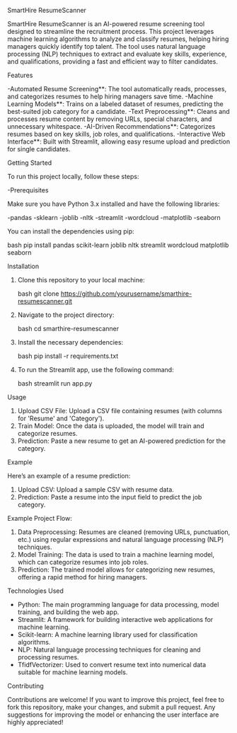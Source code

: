  SmartHire ResumeScanner

SmartHire ResumeScanner is an AI-powered resume screening tool designed to streamline the recruitment process. This project leverages machine learning algorithms to analyze and classify resumes, helping hiring managers quickly identify top talent. The tool uses natural language processing (NLP) techniques to extract and evaluate key skills, experience, and qualifications, providing a fast and efficient way to filter candidates.

 Features

-Automated Resume Screening**: The tool automatically reads, processes, and categorizes resumes to help hiring managers save time.
-Machine Learning Models**: Trains on a labeled dataset of resumes, predicting the best-suited job category for a candidate.
-Text Preprocessing**: Cleans and processes resume content by removing URLs, special characters, and unnecessary whitespace.
-AI-Driven Recommendations**: Categorizes resumes based on key skills, job roles, and qualifications.
-Interactive Web Interface**: Built with Streamlit, allowing easy resume upload and prediction for single candidates.

 Getting Started

To run this project locally, follow these steps:

-Prerequisites

Make sure you have Python 3.x installed and have the following libraries:

-pandas
-sklearn
-joblib
-nltk
-streamlit
-wordcloud
-matplotlib
-seaborn

You can install the dependencies using pip:

bash
pip install pandas scikit-learn joblib nltk streamlit wordcloud matplotlib seaborn


Installation

1. Clone this repository to your local machine:

   bash
   git clone https://github.com/yourusername/smarthire-resumescanner.git
   

2. Navigate to the project directory:

   bash
   cd smarthire-resumescanner
   

3. Install the necessary dependencies:

   bash
   pip install -r requirements.txt
   

4. To run the Streamlit app, use the following command:

   bash
   streamlit run app.py
   

 Usage

1. Upload CSV File: Upload a CSV file containing resumes (with columns for 'Resume' and 'Category').
2. Train Model: Once the data is uploaded, the model will train and categorize resumes.
3. Prediction: Paste a new resume to get an AI-powered prediction for the category.

 Example

Here’s an example of a resume prediction:

1. Upload CSV: Upload a sample CSV with resume data.
2. Prediction: Paste a resume into the input field to predict the job category.


Example Project Flow:

1. Data Preprocessing: Resumes are cleaned (removing URLs, punctuation, etc.) using regular expressions and natural language processing (NLP) techniques.
2. Model Training: The data is used to train a machine learning model, which can categorize resumes into job roles.
3. Prediction: The trained model allows for categorizing new resumes, offering a rapid method for hiring managers.

Technologies Used

- Python: The main programming language for data processing, model training, and building the web app.
- Streamlit: A framework for building interactive web applications for machine learning.
- Scikit-learn: A machine learning library used for classification algorithms.
- NLP: Natural language processing techniques for cleaning and processing resumes.
- TfidfVectorizer: Used to convert resume text into numerical data suitable for machine learning models.

Contributing

Contributions are welcome! If you want to improve this project, feel free to fork this repository, make your changes, and submit a pull request. Any suggestions for improving the model or enhancing the user interface are highly appreciated!

